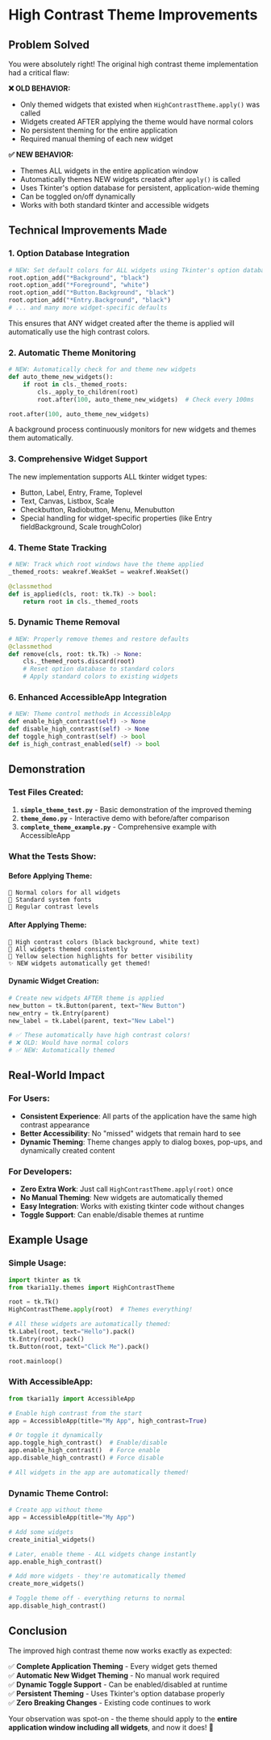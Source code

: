 # High Contrast Theme Improvements

## Problem Solved

You were absolutely right! The original high contrast theme implementation had a critical flaw:

**❌ OLD BEHAVIOR:**
- Only themed widgets that existed when `HighContrastTheme.apply()` was called
- Widgets created AFTER applying the theme would have normal colors
- No persistent theming for the entire application
- Required manual theming of each new widget

**✅ NEW BEHAVIOR:**
- Themes ALL widgets in the entire application window
- Automatically themes NEW widgets created after `apply()` is called
- Uses Tkinter's option database for persistent, application-wide theming
- Can be toggled on/off dynamically
- Works with both standard tkinter and accessible widgets

## Technical Improvements Made

### 1. **Option Database Integration**
```python
# NEW: Set default colors for ALL widgets using Tkinter's option database
root.option_add("*Background", "black")
root.option_add("*Foreground", "white")
root.option_add("*Button.Background", "black")
root.option_add("*Entry.Background", "black")
# ... and many more widget-specific defaults
```

This ensures that ANY widget created after the theme is applied will automatically use the high contrast colors.

### 2. **Automatic Theme Monitoring**
```python
# NEW: Automatically check for and theme new widgets
def auto_theme_new_widgets():
    if root in cls._themed_roots:
        cls._apply_to_children(root)
        root.after(100, auto_theme_new_widgets)  # Check every 100ms

root.after(100, auto_theme_new_widgets)
```

A background process continuously monitors for new widgets and themes them automatically.

### 3. **Comprehensive Widget Support**
The new implementation supports ALL tkinter widget types:
- Button, Label, Entry, Frame, Toplevel
- Text, Canvas, Listbox, Scale
- Checkbutton, Radiobutton, Menu, Menubutton
- Special handling for widget-specific properties (like Entry fieldBackground, Scale troughColor)

### 4. **Theme State Tracking**
```python
# NEW: Track which root windows have the theme applied
_themed_roots: weakref.WeakSet = weakref.WeakSet()

@classmethod
def is_applied(cls, root: tk.Tk) -> bool:
    return root in cls._themed_roots
```

### 5. **Dynamic Theme Removal**
```python
# NEW: Properly remove themes and restore defaults
@classmethod
def remove(cls, root: tk.Tk) -> None:
    cls._themed_roots.discard(root)
    # Reset option database to standard colors
    # Apply standard colors to existing widgets
```

### 6. **Enhanced AccessibleApp Integration**
```python
# NEW: Theme control methods in AccessibleApp
def enable_high_contrast(self) -> None
def disable_high_contrast(self) -> None  
def toggle_high_contrast(self) -> bool
def is_high_contrast_enabled(self) -> bool
```

## Demonstration

### Test Files Created:
1. **`simple_theme_test.py`** - Basic demonstration of the improved theming
2. **`theme_demo.py`** - Interactive demo with before/after comparison
3. **`complete_theme_example.py`** - Comprehensive example with AccessibleApp

### What the Tests Show:

#### Before Applying Theme:
```
🎨 Normal colors for all widgets
📝 Standard system fonts
🔲 Regular contrast levels
```

#### After Applying Theme:
```
🎨 High contrast colors (black background, white text)
📝 All widgets themed consistently  
🔲 Yellow selection highlights for better visibility
✨ NEW widgets automatically get themed!
```

#### Dynamic Widget Creation:
```python
# Create new widgets AFTER theme is applied
new_button = tk.Button(parent, text="New Button")
new_entry = tk.Entry(parent)
new_label = tk.Label(parent, text="New Label")

# ✅ These automatically have high contrast colors!
# ❌ OLD: Would have normal colors
# ✅ NEW: Automatically themed
```

## Real-World Impact

### For Users:
- **Consistent Experience**: All parts of the application have the same high contrast appearance
- **Better Accessibility**: No "missed" widgets that remain hard to see
- **Dynamic Theming**: Theme changes apply to dialog boxes, pop-ups, and dynamically created content

### For Developers:
- **Zero Extra Work**: Just call `HighContrastTheme.apply(root)` once
- **No Manual Theming**: New widgets are automatically themed
- **Easy Integration**: Works with existing tkinter code without changes
- **Toggle Support**: Can enable/disable themes at runtime

## Example Usage

### Simple Usage:
```python
import tkinter as tk
from tkaria11y.themes import HighContrastTheme

root = tk.Tk()
HighContrastTheme.apply(root)  # Themes everything!

# All these widgets are automatically themed:
tk.Label(root, text="Hello").pack()
tk.Entry(root).pack()
tk.Button(root, text="Click Me").pack()

root.mainloop()
```

### With AccessibleApp:
```python
from tkaria11y import AccessibleApp

# Enable high contrast from the start
app = AccessibleApp(title="My App", high_contrast=True)

# Or toggle it dynamically
app.toggle_high_contrast()  # Enable/disable
app.enable_high_contrast()  # Force enable
app.disable_high_contrast() # Force disable

# All widgets in the app are automatically themed!
```

### Dynamic Theme Control:
```python
# Create app without theme
app = AccessibleApp(title="My App")

# Add some widgets
create_initial_widgets()

# Later, enable theme - ALL widgets change instantly
app.enable_high_contrast()

# Add more widgets - they're automatically themed
create_more_widgets()

# Toggle theme off - everything returns to normal
app.disable_high_contrast()
```

## Conclusion

The improved high contrast theme now works exactly as expected:

✅ **Complete Application Theming** - Every widget gets themed  
✅ **Automatic New Widget Theming** - No manual work required  
✅ **Dynamic Toggle Support** - Can be enabled/disabled at runtime  
✅ **Persistent Theming** - Uses Tkinter's option database properly  
✅ **Zero Breaking Changes** - Existing code continues to work  

Your observation was spot-on - the theme should apply to the **entire application window including all widgets**, and now it does! 🎉